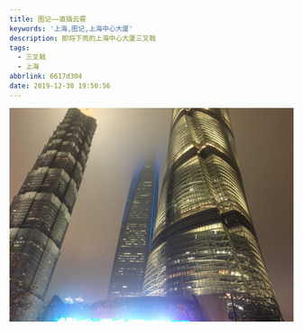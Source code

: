 ```yaml
---
title: 图记——直插云霄
keywords: '上海,图记,上海中心大厦'
description: 即将下雨的上海中心大厦三叉戟
tags:
  - 三叉戟
  - 上海
abbrlink: 6617d304
date: 2019-12-30 19:50:56
---
```


![直插云霄](pic-shanghai-3/IMG_4526.JPG)

